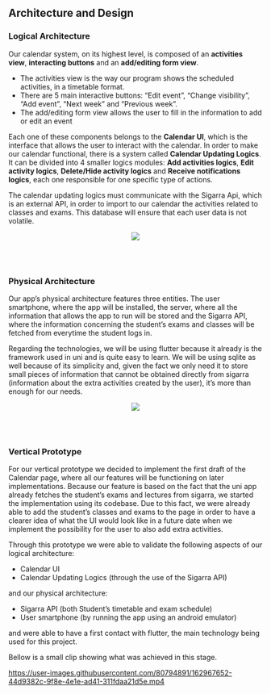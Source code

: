## Architecture and Design

### Logical Architecture
Our calendar system, on its highest level,  is composed of an **activities view**, **interacting buttons** and an **add/editing form view**.
- The activities view is the way our program shows the scheduled activities, in a timetable format.
- There are 5 main interactive buttons: “Edit event”, “Change visibility”, “Add event”, “Next week” and “Previous week”.
- The add/editing form view allows the user to fill in the information to add or edit an event


Each one of these components belongs to the **Calendar UI**, which is the interface that allows the user to interact with the calendar.
In order to make our calendar functional, there is a system called **Calendar Updating Logics**. It can be divided into 4 smaller logics modules: **Add activities logics**, **Edit activity logics**, **Delete/Hide activity logics** and **Receive notifications logics**, each one responsible for one specific type of actions.

The calendar updating logics must communicate with the Sigarra Api, which is an external API, in order to import to our calendar the activities related to classes and exams. This database will ensure that each user data is not volatile.

<p align="center" justify="center">
  <img src="https://github.com/LEIC-ES-2021-22/2LEIC13T3/blob/main/docs/ArchitectureAndDesign/images/LogicalView.jpg"/>
</p>
<br>
<br>

### Physical Architecture
Our app’s physical architecture features three entities. The user smartphone, where the app will be installed, the server, where all the information that allows the app to run will be stored and the Sigarra API, where the information concerning the student’s exams and classes will be fetched from everytime the student logs in.

Regarding the technologies, we will be using flutter because it already is the framework used in uni and is quite easy to learn. We will be using sqlite as well because of its simplicity and, given the fact we only need it to store small pieces of information that cannot be obtained directly from sigarra (information about the extra activities created by the user), it’s more than enough for our needs.


<p align="center" justify="center">
  <img src="https://github.com/LEIC-ES-2021-22/2LEIC13T3/blob/main/docs/ArchitectureAndDesign/images/PhysicalView.jpg"/>
</p>
<br>
<br>

### Vertical Prototype
For our vertical prototype we decided to implement the first draft of the Calendar page, where all our features will be functioning on later implementations.  Because our feature is based on the fact that the uni app already fetches the student’s exams and lectures from sigarra, we started the implementation using its codebase. Due to this fact, we were already able to add the student’s classes and exams to the page in order to have a clearer idea of what the UI would look like in a future date when we implement the possibility for the user to also add extra activities.

Through this prototype we were able to validate the following aspects of our logical architecture:
- Calendar UI
- Calendar Updating Logics (through the use of the Sigarra API)

and our physical architecture:
- Sigarra API (both Student’s timetable and exam schedule)
- User smartphone (by running the app using an android emulator)

and were able to have a first contact with flutter, the main technology being used for this project.


Bellow is a small clip showing what was achieved in this stage.

https://user-images.githubusercontent.com/80794891/162967652-44d9382c-9f8e-4e1e-ad41-311fdaa21d5e.mp4
